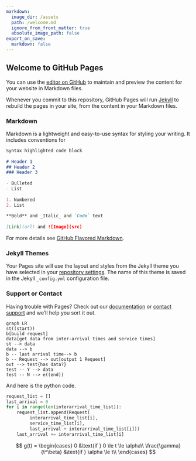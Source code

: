 ```yaml
---
markdown:
  image_dir: /assets
  path: /welcome.md
  ignore_from_front_matter: true
  absolute_image_path: false
export_on_save:
  markdown: false
---
```


## Welcome to GitHub Pages
  
You can use the [editor on GitHub](https://github.com/RuiWang14/ruiwang14.github.io/edit/master/README.md ) to maintain and preview the content for your website in Markdown files.
  
Whenever you commit to this repository, GitHub Pages will run [Jekyll](https://jekyllrb.com/ ) to rebuild the pages in your site, from the content in your Markdown files.
  
### Markdown
  
Markdown is a lightweight and easy-to-use syntax for styling your writing. It includes conventions for
  
```markdown
Syntax highlighted code block
  
# Header 1
## Header 2
### Header 3
  
- Bulleted
- List
  
1. Numbered
2. List
  
**Bold** and _Italic_ and `Code` text
  
[Link](url) and ![Image](src)
```
  
For more details see [GitHub Flavored Markdown](https://guides.github.com/features/mastering-markdown/ ).
  
### Jekyll Themes
  
Your Pages site will use the layout and styles from the Jekyll theme you have selected in your [repository settings](https://github.com/RuiWang14/ruiwang14.github.io/settings ). The name of this theme is saved in the Jekyll `_config.yml` configuration file.
  
### Support or Contact
  
Having trouble with Pages? Check out our [documentation](https://help.github.com/categories/github-pages-basics/ ) or [contact support](https://github.com/contact ) and we’ll help you sort it out.



```mermaid
graph LR
st((start))
b[build request]
data[get data from inter-arrival times and service times]
st --> data
data --> b
b -- last arrival time--> b
b -- Request --> out[output 1 Request]
out --> test{has data?}
test -- Y --> data
test -- N --> e((end))
```

And here is the python code.

```python {.line-numbers}
request_list = []
last_arrival = 0
for i in range(len(interarrival_time_list)):
    request_list.append(Request(
         interarrival_time_list[i],
         service_time_list[i], 
         last_arrival + interarrival_time_list[i]))
    last_arrival += interarrival_time_list[i]
```

$$
g(t) =
\begin{cases}
    0 &\text{if } 0 \le t \le \alpha\\
    \frac{\gamma}{t^\beta} &\text{if } \alpha \le t\\
\end{cases}
$$
